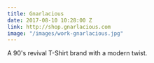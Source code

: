 ```yaml
---
title: Gnarlacious
date: 2017-08-10 10:28:00 Z
link: http://shop.gnarlacious.com
image: "/images/work-gnarlacious.jpg"
---
```


A 90's revival T-Shirt brand with a modern twist.
